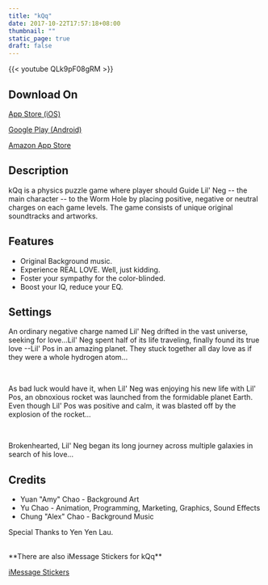 ```yaml
---
title: "kQq"
date: 2017-10-22T17:57:18+08:00
thumbnail: ""
static_page: true
draft: false
---
```

{{< youtube QLk9pF08gRM >}}

## Download On
[App Store (iOS)](https://itunes.apple.com/us/app/kqq/id1193940908)

[Google Play (Android)](https://play.google.com/store/apps/details?id=com.ShineRightStudio.KQq)

[Amazon App Store](https://www.amazon.com/Shine-Right-Studio-kQq/dp/B06XDMHDNZ/)

## Description
kQq is a physics puzzle game where player should Guide Lil' Neg -- the main character -- to the Worm Hole by placing positive, negative or neutral charges on each game levels. The game consists of unique original soundtracks and artworks.

## Features
* Original Background music.
* Experience REAL LOVE. Well, just kidding.
* Foster your sympathy for the color-blinded.
* Boost your IQ, reduce your EQ.

## Settings
An ordinary negative charge named Lil' Neg drifted in the vast universe, seeking for love...Lil' Neg spent half of its life traveling, finally found its true love --Lil' Pos in an amazing planet. They stuck together all day love as if they were a whole hydrogen atom...

<br />

As bad luck would have it, when Lil' Neg was enjoying his new life with Lil' Pos, an obnoxious rocket was launched from the formidable planet Earth. Even though Lil' Pos was positive and calm, it was blasted off by the explosion of the rocket...

<br />

Brokenhearted, Lil' Neg began its long journey across multiple galaxies in search of his love...

## Credits
* Yuan "Amy" Chao - Background Art
* Yu Chao - Animation, Programming, Marketing, Graphics, Sound Effects
* Chung "Alex" Chao - Background Music

Special Thanks to Yen Yen Lau.

<br />
**There are also iMessage Stickers for kQq**

[iMessage Stickers](https://itunes.apple.com/at/app/kqq-stickers/id1209818427)